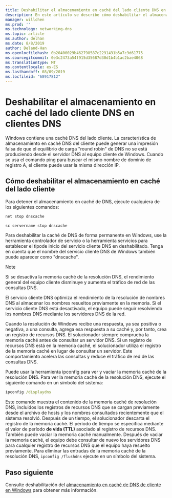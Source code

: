 ```yaml
---
title: Deshabilitar el almacenamiento en caché del lado cliente DNS en clientes DNS
description: En este artículo se describe cómo deshabilitar el almacenamiento en caché del lado cliente DNS en clientes DNS.
manager: willchen
ms.prod: ''
ms.technology: networking-dns
ms.topic: article
ms.author: delhan
ms.date: 8/8/2019
author: Deland-Han
ms.openlocfilehash: 0b20400029b462798587c2291431b5a7c3d61775
ms.sourcegitcommit: 0e3c2473a54f915d35687d30d1b4b1ac2bae4068
ms.translationtype: MT
ms.contentlocale: es-ES
ms.lasthandoff: 08/09/2019
ms.locfileid: "68917812"
---
```

# <a name="disable-dns-client-side-caching-on-dns-clients"></a>Deshabilitar el almacenamiento en caché del lado cliente DNS en clientes DNS

Windows contiene una caché DNS del lado cliente. La característica de almacenamiento en caché DNS del cliente puede generar una impresión falsa de que el equilibrio de carga "round robin" de DNS no se está produciendo desde el servidor DNS al equipo cliente de Windows. Cuando se usa el comando ping para buscar el mismo nombre de dominio de registro A, el cliente puede usar la misma dirección IP.  

## <a name="how-to-disable-client-side-caching"></a>Cómo deshabilitar el almacenamiento en caché del lado cliente

Para detener el almacenamiento en caché de DNS, ejecute cualquiera de los siguientes comandos:

```cmd
net stop dnscache
```

```cmd
sc servername stop dnscache
```


Para deshabilitar la caché de DNS de forma permanente en Windows, use la herramienta controlador de servicio o la herramienta servicios para establecer el tipode inicio del servicio cliente DNS en deshabilitado. Tenga en cuenta que el nombre del servicio cliente DNS de Windows también puede aparecer como "dnscache". 

> [!NOTE]
> Si se desactiva la memoria caché de la resolución DNS, el rendimiento general del equipo cliente disminuye y aumenta el tráfico de red de las consultas DNS. 

El servicio cliente DNS optimiza el rendimiento de la resolución de nombres DNS al almacenar los nombres resueltos previamente en la memoria. Si el servicio cliente DNS está desactivado, el equipo puede seguir resolviendo los nombres DNS mediante los servidores DNS de la red. 

Cuando la resolución de Windows recibe una respuesta, ya sea positiva o negativa, a una consulta, agrega esa respuesta a su caché y, por tanto, crea un registro de recursos DNS. El solucionador siempre comprueba la memoria caché antes de consultar un servidor DNS. Si un registro de recursos DNS está en la memoria caché, el solucionador utiliza el registro de la memoria caché en lugar de consultar un servidor. Este comportamiento acelera las consultas y reduce el tráfico de red de las consultas DNS. 

Puede usar la herramienta ipconfig para ver y vaciar la memoria caché de la resolución DNS. Para ver la memoria caché de la resolución DNS, ejecute el siguiente comando en un símbolo del sistema:

```cmd
ipconfig /displaydns 
```

Este comando muestra el contenido de la memoria caché de resolución DNS, incluidos los registros de recursos DNS que se cargan previamente desde el archivo de hosts y los nombres consultados recientemente que el sistema resolvió. Después de un tiempo, el solucionador descarta el registro de la memoria caché. El período de tiempo se especifica mediante el valor de período **de vida (TTL)** asociado al registro de recursos DNS. También puede vaciar la memoria caché manualmente. Después de vaciar la memoria caché, el equipo debe consultar de nuevo los servidores DNS para cualquier registro de recursos DNS que el equipo haya resuelto previamente. Para eliminar las entradas de la memoria caché de la resolución DNS, `ipconfig /flushdns` ejecute en un símbolo del sistema.

## <a name="next-step"></a>Paso siguiente

Consulte deshabilitación del [almacenamiento en caché de DNS de cliente en Windows](https://support.microsoft.com/kb/318803) para obtener más información.

